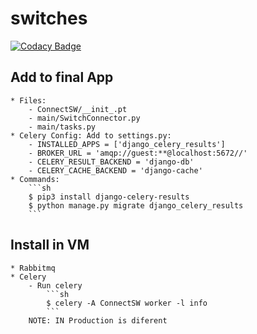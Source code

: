 # switches

[![Codacy Badge](https://api.codacy.com/project/badge/Grade/9cb3dff776144b35956c91cc96b36c05)](https://app.codacy.com/gh/Self-Service-Campus/ssc-switches?utm_source=github.com&utm_medium=referral&utm_content=Self-Service-Campus/ssc-switches&utm_campaign=Badge_Grade_Settings)

## Add to final App
	* Files:
		- ConnectSW/__init_.pt
		- main/SwitchConnector.py
		- main/tasks.py
	* Celery Config: Add to settings.py:
		- INSTALLED_APPS = ['django_celery_results']
		- BROKER_URL = 'amqp://guest:**@localhost:5672//'
		- CELERY_RESULT_BACKEND = 'django-db'
		- CELERY_CACHE_BACKEND = 'django-cache'
	* Commands:
		```sh
		$ pip3 install django-celery-results
		$ python manage.py migrate django_celery_results
		```

## Install in VM
	* Rabbitmq
	* Celery
		- Run celery
			```sh
			$ celery -A ConnectSW worker -l info
			```
		NOTE: IN Production is diferent
